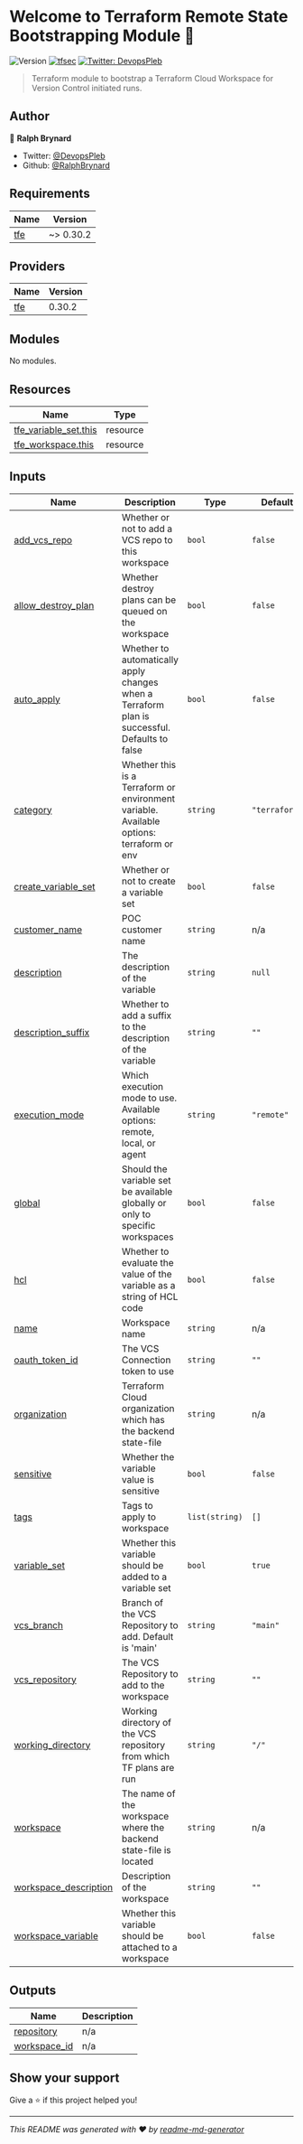 # Welcome to Terraform Remote State Bootstrapping Module 👋
![Version](https://img.shields.io/badge/version-v0.0.4-blue.svg?cacheSeconds=2592000)
[![tfsec](https://github.com/BrynardSecurity-terraform/terraform-remote-state-bootstrap/actions/workflows/tfsec.yml/badge.svg)](https://github.com/BrynardSecurity-terraform/terraform-remote-state-bootstrap/actions/workflows/tfsec.yml)
[![Twitter: DevopsPleb](https://img.shields.io/twitter/follow/DevopsPleb.svg?style=social)](https://twitter.com/DevopsPleb)

> Terraform module to bootstrap a Terraform Cloud Workspace for Version Control initiated runs.

## Author

👤 **Ralph Brynard**

* Twitter: [@DevopsPleb](https://twitter.com/DevopsPleb)
* Github: [@RalphBrynard](https://github.com/RalphBrynard)

<!-- BEGINNING OF PRE-COMMIT-TERRAFORM DOCS HOOK -->
## Requirements

| Name | Version |
|------|---------|
| <a name="requirement_tfe"></a> [tfe](#requirement\_tfe) | ~> 0.30.2 |

## Providers

| Name | Version |
|------|---------|
| <a name="provider_tfe"></a> [tfe](#provider\_tfe) | 0.30.2 |

## Modules

No modules.

## Resources

| Name | Type |
|------|------|
| [tfe_variable_set.this](https://registry.terraform.io/providers/hashicorp/tfe/latest/docs/resources/variable_set) | resource |
| [tfe_workspace.this](https://registry.terraform.io/providers/hashicorp/tfe/latest/docs/resources/workspace) | resource |

## Inputs

| Name | Description | Type | Default | Required |
|------|-------------|------|---------|:--------:|
| <a name="input_add_vcs_repo"></a> [add\_vcs\_repo](#input\_add\_vcs\_repo) | Whether or not to add a VCS repo to this workspace | `bool` | `false` | no |
| <a name="input_allow_destroy_plan"></a> [allow\_destroy\_plan](#input\_allow\_destroy\_plan) | Whether destroy plans can be queued on the workspace | `bool` | `false` | no |
| <a name="input_auto_apply"></a> [auto\_apply](#input\_auto\_apply) | Whether to automatically apply changes when a Terraform plan is successful. Defaults to false | `bool` | `false` | no |
| <a name="input_category"></a> [category](#input\_category) | Whether this is a Terraform or environment variable. Available options: terraform or env | `string` | `"terraform"` | no |
| <a name="input_create_variable_set"></a> [create\_variable\_set](#input\_create\_variable\_set) | Whether or not to create a variable set | `bool` | `false` | no |
| <a name="input_customer_name"></a> [customer\_name](#input\_customer\_name) | POC customer name | `string` | n/a | yes |
| <a name="input_description"></a> [description](#input\_description) | The description of the variable | `string` | `null` | no |
| <a name="input_description_suffix"></a> [description\_suffix](#input\_description\_suffix) | Whether to add a suffix to the description of the variable | `string` | `""` | no |
| <a name="input_execution_mode"></a> [execution\_mode](#input\_execution\_mode) | Which execution mode to use. Available options: remote, local, or agent | `string` | `"remote"` | no |
| <a name="input_global"></a> [global](#input\_global) | Should the variable set be available globally or only to specific workspaces | `bool` | `false` | no |
| <a name="input_hcl"></a> [hcl](#input\_hcl) | Whether to evaluate the value of the variable as a string of HCL code | `bool` | `false` | no |
| <a name="input_name"></a> [name](#input\_name) | Workspace name | `string` | n/a | yes |
| <a name="input_oauth_token_id"></a> [oauth\_token\_id](#input\_oauth\_token\_id) | The VCS Connection token to use | `string` | `""` | no |
| <a name="input_organization"></a> [organization](#input\_organization) | Terraform Cloud organization which has the backend state-file | `string` | n/a | yes |
| <a name="input_sensitive"></a> [sensitive](#input\_sensitive) | Whether the variable value is sensitive | `bool` | `false` | no |
| <a name="input_tags"></a> [tags](#input\_tags) | Tags to apply to workspace | `list(string)` | `[]` | no |
| <a name="input_variable_set"></a> [variable\_set](#input\_variable\_set) | Whether this variable should be added to a variable set | `bool` | `true` | no |
| <a name="input_vcs_branch"></a> [vcs\_branch](#input\_vcs\_branch) | Branch of the VCS Repository to add. Default is 'main' | `string` | `"main"` | no |
| <a name="input_vcs_repository"></a> [vcs\_repository](#input\_vcs\_repository) | The VCS Repository to add to the workspace | `string` | `""` | no |
| <a name="input_working_directory"></a> [working\_directory](#input\_working\_directory) | Working directory of the VCS repository from which TF plans are run | `string` | `"/"` | no |
| <a name="input_workspace"></a> [workspace](#input\_workspace) | The name of the workspace where the backend state-file is located | `string` | n/a | yes |
| <a name="input_workspace_description"></a> [workspace\_description](#input\_workspace\_description) | Description of the workspace | `string` | `""` | no |
| <a name="input_workspace_variable"></a> [workspace\_variable](#input\_workspace\_variable) | Whether this variable should be attached to a workspace | `bool` | `false` | no |

## Outputs

| Name | Description |
|------|-------------|
| <a name="output_repository"></a> [repository](#output\_repository) | n/a |
| <a name="output_workspace_id"></a> [workspace\_id](#output\_workspace\_id) | n/a |
<!-- END OF PRE-COMMIT-TERRAFORM DOCS HOOK -->

## Show your support

Give a ⭐️ if this project helped you!


***
_This README was generated with ❤️ by [readme-md-generator](https://github.com/kefranabg/readme-md-generator)_
